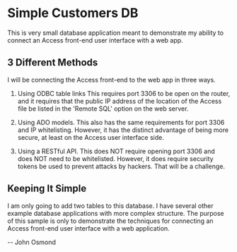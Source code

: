 # Simple Customers DB

This is very small database application meant to demonstrate my ability to connect 
an Access front-end user interface with a web app.

## 3 Different Methods

I will be connecting the Access front-end to the web app in three ways.
1. Using ODBC table links
    This requires port 3306 to be open on the router, and it requires
    that the public IP address of the location of the Access file be listed
    in the 'Remote SQL' option on the web server.

2. Using ADO models. 
    This also has the same requirements for port 3306 and IP whitelisting.
    However, it has the distinct advantage of being more secure, at least on
    the Access user interface side.

3. Using a RESTful API.
    This does NOT require opening port 3306 and does NOT need to be whitelisted.
    However, it does require security tokens be used to prevent attacks by hackers.
    That will be a challenge.

## Keeping It Simple
I am only going to add two tables to this database. I have several other example database
applications with more complex structure. The purpose of this sample is only to demonstrate
the techniques for connecting an Access front-end user interface with a web application.

-- John Osmond